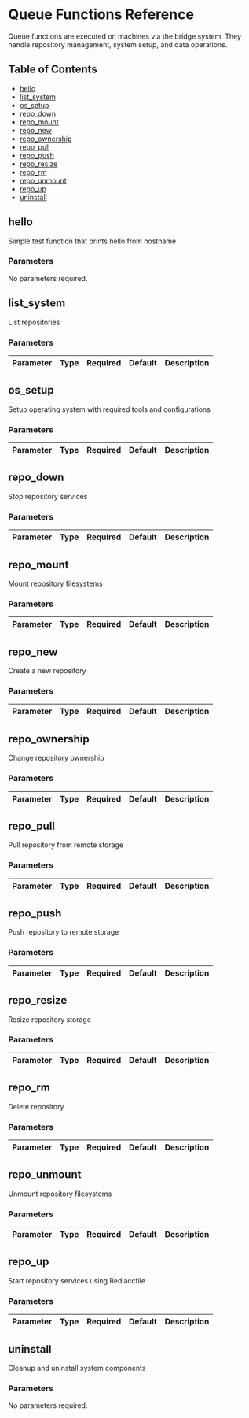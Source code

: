 # Queue Functions Reference

Queue functions are executed on machines via the bridge system. They handle repository management, system setup, and data operations.

## Table of Contents

- [hello](#hello)
- [list_system](#list_system)
- [os_setup](#os_setup)
- [repo_down](#repo_down)
- [repo_mount](#repo_mount)
- [repo_new](#repo_new)
- [repo_ownership](#repo_ownership)
- [repo_pull](#repo_pull)
- [repo_push](#repo_push)
- [repo_resize](#repo_resize)
- [repo_rm](#repo_rm)
- [repo_unmount](#repo_unmount)
- [repo_up](#repo_up)
- [uninstall](#uninstall)


## hello

Simple test function that prints hello from hostname

### Parameters

No parameters required.

## list_system

List repositories

### Parameters

| Parameter | Type | Required | Default | Description |
|-----------|------|----------|---------|-------------|

## os_setup

Setup operating system with required tools and configurations

### Parameters

| Parameter | Type | Required | Default | Description |
|-----------|------|----------|---------|-------------|

## repo_down

Stop repository services

### Parameters

| Parameter | Type | Required | Default | Description |
|-----------|------|----------|---------|-------------|

## repo_mount

Mount repository filesystems

### Parameters

| Parameter | Type | Required | Default | Description |
|-----------|------|----------|---------|-------------|

## repo_new

Create a new repository

### Parameters

| Parameter | Type | Required | Default | Description |
|-----------|------|----------|---------|-------------|

## repo_ownership

Change repository ownership

### Parameters

| Parameter | Type | Required | Default | Description |
|-----------|------|----------|---------|-------------|

## repo_pull

Pull repository from remote storage

### Parameters

| Parameter | Type | Required | Default | Description |
|-----------|------|----------|---------|-------------|

## repo_push

Push repository to remote storage

### Parameters

| Parameter | Type | Required | Default | Description |
|-----------|------|----------|---------|-------------|

## repo_resize

Resize repository storage

### Parameters

| Parameter | Type | Required | Default | Description |
|-----------|------|----------|---------|-------------|

## repo_rm

Delete repository

### Parameters

| Parameter | Type | Required | Default | Description |
|-----------|------|----------|---------|-------------|

## repo_unmount

Unmount repository filesystems

### Parameters

| Parameter | Type | Required | Default | Description |
|-----------|------|----------|---------|-------------|

## repo_up

Start repository services using Rediaccfile

### Parameters

| Parameter | Type | Required | Default | Description |
|-----------|------|----------|---------|-------------|

## uninstall

Cleanup and uninstall system components

### Parameters

No parameters required.
